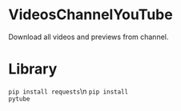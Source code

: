 # VideosChannelYouTube
Download all videos and previews from channel.

# Library
<code>pip install requests</code>\n
<code>pip install pytube</code>
